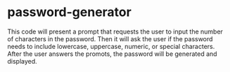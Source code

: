 # password-generator
This code will present a prompt that requests the user to input the number of characters in the password.
Then it will ask the user if the password needs to include lowercase, uppercase, numeric, or special characters.
After the user answers the promots, the password will be generated and displayed.